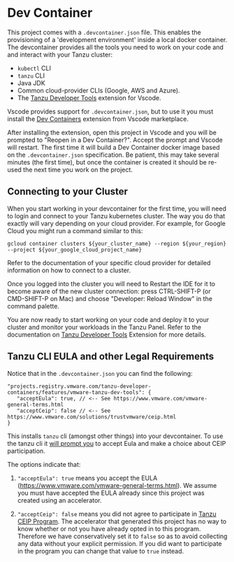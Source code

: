 Dev Container
=============

This project comes with a `.devcontainer.json` file. This enables the provisioning of a 'development environment'
inside a local docker container. The devcontainer provides all the tools you need to work on your code and 
and interact with your Tanzu cluster:

- `kubectl` CLI
- `tanzu` CLI
- Java JDK
- Common cloud-provider CLIs (Google, AWS and Azure).
- The [Tanzu Developer Tools](https://marketplace.visualstudio.com/items?itemName=vmware.tanzu-dev-tools) 
  extension for Vscode.

Vscode provides support for `.devcontainer.json`, but to use it you must install 
the [Dev Containers](https://marketplace.visualstudio.com/items?itemName=ms-vscode-remote.remote-containers) 
extension from Vscode marketplace.

After installing the extension, open this project in Vscode and you will be prompted to 
"Reopen in a Dev Container?". Accept the prompt and Vscode will restart. The first time it
will build a Dev Container docker image based on the `.devcontainer.json` specification. 
Be patient, this may take several minutes (the first time), but once the container is created
it should be re-used the next time you work on the project.

## Connecting to your Cluster

When you start working in your devcontainer for the first time, you will need to login and connect to your
Tanzu kubernetes cluster. The way you do that exactly will vary depending on your cloud provider. For example,
for Google Cloud you might run a command similar to this:

```
gcloud container clusters ${your_cluster_name} --region ${your_region} --project ${your_google_cloud_project_name}
```

Refer to the documentation of your specific cloud provider for detailed information on how to connect to a cluster.

Once you logged into the cluster you will need to Restart the IDE for it to become aware of the new
cluster connection: press CTRL-SHIFT-P (or CMD-SHIFT-P on Mac) and choose 
"Developer: Reload Window" in the command palette.

You are now ready to start working on your code and deploy it to your cluster and monitor
your workloads in the Tanzu Panel. Refer to the documentation on [Tanzu Developer Tools](https://marketplace.visualstudio.com/items?itemName=vmware.tanzu-dev-tools) 
Extension for more details.

## Tanzu CLI EULA and other Legal Requirements

Notice that in the `.devcontainer.json` you can find the following:

```
"projects.registry.vmware.com/tanzu-developer-containers/features/vmware-tanzu-dev-tools": {
   "acceptEula": true, // <-- See https://www.vmware.com/vmware-general-terms.html
   "acceptCeip": false // <-- See https://www.vmware.com/solutions/trustvmware/ceip.html
}
```

This installs `tanzu` cli (amongst other things) into your devcontainer. To use the 
tanzu cli it [will prompt you](https://github.com/vmware-tanzu/tanzu-cli/blob/main/docs/quickstart/install.md#automatic-prompts-and-potential-mitigations) 
to accept Eula and make a choice about CEIP participation.

The options indicate that: 

1. `"acceptEula": true` means you accept the EULA (https://www.vmware.com/vmware-general-terms.html). 
   We assume you must have accepted the EULA already since this project was created using an accelerator.

2. `"acceptCeip": false` means you did not agree to participate in 
   [Tanzu CEIP Program](https://www.vmware.com/solutions/trustvmware/ceip.html).
   The accelerator that generated this project has no way to know whether or not you have already 
   opted in to this program. Therefore we have conservatively set it to `false` so as to avoid collecting
   any data without your explicit permission. If you did want to participate in the program
   you can change that value to `true` instead.